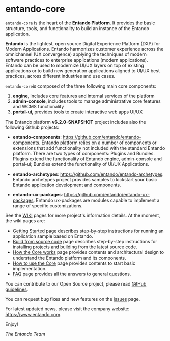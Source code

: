 entando-core
============

```entando-core``` is the heart of the **Entando Platform**.
It provides the basic structure, tools, and functionality to build an instance of the Entando application.

**Entando** is the lightest, open source Digital Experience Platform (DXP) for Modern Applications. Entando harmonizes customer experience across the omnichannel (UX convergence) applying the techniques of modern software practices to enterprise applications (modern applications). Entando can be used to modernize UI/UX layers on top of existing applications or to build new generation applications aligned to UI/UX best practices, across different industries and use cases.

```entando-core```is composed of the three following main core components:

1. **engine**, includes core features and internal services of the platform
2. **admin-console**, includes tools to manage administrative core features and WCMS functionality
3. **portal-ui**, provides tools to create interactive web apps UI/UX

The Entando platform **v6.2.0-SNAPSHOT** project includes also the following Github projects:

* **entando-components**: https://github.com/entando/entando-components. Entando platform relies on a number of components or extensions that add functionality not included with the standard Entando platform. There are two types of components: Plugins and Bundles. Plugins extend the functionality of Entando engine, admin-console and portal-ui; Bundles extend the functionality of UI/UX Applications.

* **entando-archetypes**: https://github.com/entando/entando-archetypes. Entando archetypes project provides samples to kickstart your basic Entando application development and components.

* **entando-ux-packages**: https://github.com/entando/entando-ux-packages. Entando ux-packages are modules capable to implement a range of specific customizations.

See the [WIKI](https://github.com/entando/entando-core/wiki) pages for more project's information details. At the moment, the wiki pages are:

* [Getting Started](https://github.com/entando/entando-core/wiki/Getting-Started) page describes step-by-step instructions for running an application sample based on Entando.
* [Build from source code](https://github.com/entando/entando-core/wiki/Build-from-source-code) page describes step-by-step instructions   for installing projects and building from the latest source code.
* [How the Core works](https://github.com/entando/entando-core/wiki/How-the-Core-Works) page provides contents and architectural design to understand the Entando platform and its components.
* [How to use the Core](https://github.com/entando/entando-core/wiki/How-to-use-the-Core) page provides contents to start basic implementation.
* [FAQ](https://github.com/entando/entando-core/wiki/Faq) page provides all the answers to general questions.

You can contribute to our Open Source project, please read [GitHub guidelines](https://guides.github.com/activities/contributing-to-open-source/#contributing).

You can request bug fixes and new features on the [issues](https://github.com/entando/entando-core/issues) page.

For latest updated news, please visit the company website: https://www.entando.com.

Enjoy!

*The Entando Team*
